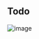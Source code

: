 ## Todo
![image](https://github.com/TechWatchProject/.github/assets/6856673/d0aa19eb-afcc-47e8-aeb8-7361efbd6545)

